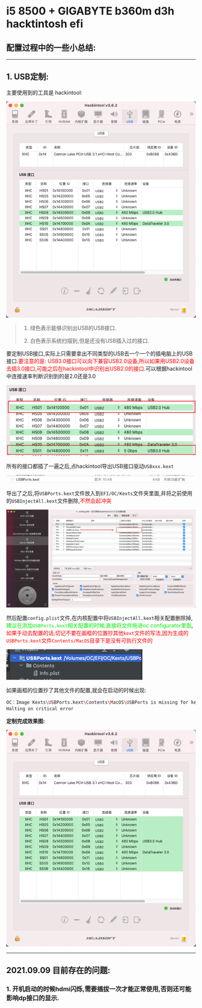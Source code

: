 # i5 8500 + GIGABYTE b360m d3h hacktintosh efi

## 配置过程中的一些小总结:

----

## 1. USB定制:

主要使用到的工具是 hackintool:

![没有配置之前的样子](README/image-20210909012805063.png)

> 1. 绿色表示能够识别出USB的USB接口.
>
> 2. 白色表示系统扫描到,但是还没有USB插入过的接口.

要定制USB接口,实际上只需要拿出不同类型的USB去一个一个的插电脑上的USB接口.<font color=red>要注意的是: USB3.0接口可以向下兼容USB2.0设备,所以如果用USB2.0设备去插3.0接口,可能之后在hackintool中识别出USB2.0的接口.</font>可以根据hackintool中连接速率判断识别到的是2.0还是3.0

![image-20210909013632943](README/image-20210909013632943.png)

所有的接口都插了一遍之后,点hackintool导出USB接口驱动`USBxxx.kext`

![image-20210909013840460](README/image-20210909013840460.png)

导出了之后,将`USBPorts.kext`文件放入到`EFI/OC/Kexts`文件夹里面,并将之前使用的`USBInjectAll.kext`文件删除,<font color=red>不然会起冲突</font>

![image-20210909014326902](README/image-20210909014326902.png)

然后配置`config.plist`文件,在内核配置中将`USBInjectAll.kext`相关配置删除掉,<font color=#green>建议在添加`USBPorts.kext`相关配置的时候,直接将文件拖进oc configurator里面</font>,<font color=red>如果手动去配置的话,切记不要在画框的位置抄其他`kext`文件的写法,因为生成的`USBPorts.kext`文件`Contents/MacOS`目录下是没有可执行文件的</font>

![image-20210909015049990](README/image-20210909015049990.png)

如果画框的位置抄了其他文件的配置,就会在启动的时候出现:

```bash
OC：Image Kexts\USBPorts.kext\Contents\MacOS\USBPorts is missing for kext USBPorts.kext ()
Halting on critical error
```

**定制完成效果图:**

![USB定制好之后的效果](README/image-20210909012703374.png)

-----

## 2021.09.09 目前存在的问题:

### 1. 开机启动的时候hdmi闪烁,需要插拔一次才能正常使用,否则还可能影响dp接口的显示.